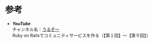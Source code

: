# 参考

* ***YouTube***  
チャンネル名：[うるぞー](https://www.youtube.com/channel/UClJCEGKozd8nRJDKh7zIHBw)  
Ruby on Railsでコミュニティサービスを作る（【第１回】〜【第９回】）